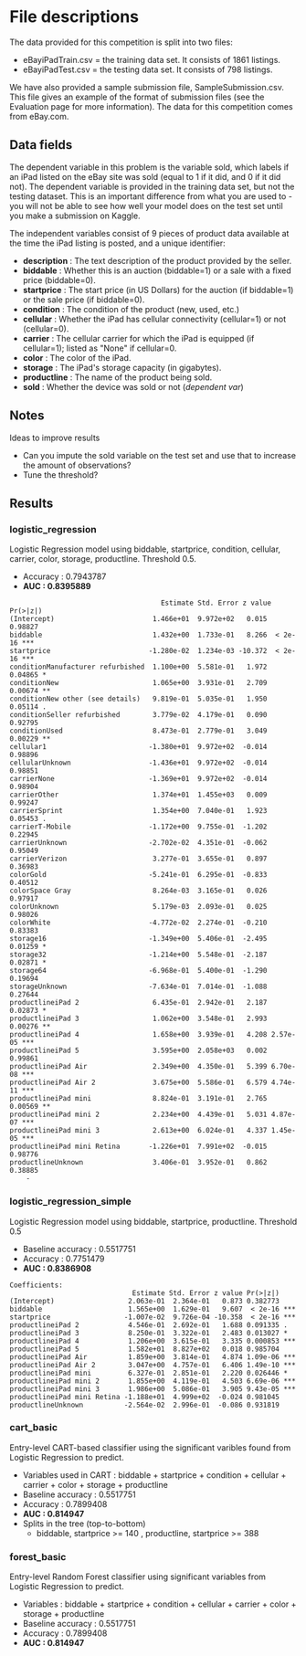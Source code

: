 # File descriptions

The data provided for this competition is split into two files:

- eBayiPadTrain.csv = the training data set. It consists of 1861 listings.
- eBayiPadTest.csv = the testing data set. It consists of 798 listings. 

We have also provided a sample submission file, SampleSubmission.csv. This file gives an example of the format of submission files (see the Evaluation page for more information). The data for this competition comes from eBay.com.

## Data fields

The dependent variable in this problem is the variable sold, which labels if an iPad listed on the eBay site was sold (equal to 1 if it did, and 0 if it did not). The dependent variable is provided in the training data set, but not the testing dataset. This is an important difference from what you are used to - you will not be able to see how well your model does on the test set until you make a submission on Kaggle.

The independent variables consist of 9 pieces of product data available at the time the iPad listing is posted, and a unique identifier:

- **description** : The text description of the product provided by the seller.
- **biddable** : Whether this is an auction (biddable=1) or a sale with a fixed price (biddable=0).
- **startprice** : The start price (in US Dollars) for the auction (if biddable=1) or the sale price (if biddable=0).
- **condition** : The condition of the product (new, used, etc.)
- **cellular** : Whether the iPad has cellular connectivity (cellular=1) or not (cellular=0).
- **carrier** : The cellular carrier for which the iPad is equipped (if cellular=1); listed as "None" if cellular=0.
- **color** : The color of the iPad.
- **storage** : The iPad's storage capacity (in gigabytes).
- **productline** : The name of the product being sold.
- **sold** : Whether the device was sold or not (*dependent var*)

## Notes
Ideas to improve results

- Can you impute the sold variable on the test set and use that to increase the amount of observations?
- Tune the threshold?


## Results

### logistic_regression

Logistic Regression model using biddable, startprice, condition, cellular, carrier, color, storage, productline. Threshold 0.5.

- Accuracy : 0.7943787
- **AUC : 0.8395889**

~~~
	                                 Estimate Std. Error z value Pr(>|z|)    
(Intercept)                        1.466e+01  9.972e+02   0.015  0.98827    
biddable                           1.432e+00  1.733e-01   8.266  < 2e-16 ***
startprice                        -1.280e-02  1.234e-03 -10.372  < 2e-16 ***
conditionManufacturer refurbished  1.100e+00  5.581e-01   1.972  0.04865 *  
conditionNew                       1.065e+00  3.931e-01   2.709  0.00674 ** 
conditionNew other (see details)   9.819e-01  5.035e-01   1.950  0.05114 .  
conditionSeller refurbished        3.779e-02  4.179e-01   0.090  0.92795    
conditionUsed                      8.473e-01  2.779e-01   3.049  0.00229 ** 
cellular1                         -1.380e+01  9.972e+02  -0.014  0.98896    
cellularUnknown                   -1.436e+01  9.972e+02  -0.014  0.98851    
carrierNone                       -1.369e+01  9.972e+02  -0.014  0.98904    
carrierOther                       1.374e+01  1.455e+03   0.009  0.99247    
carrierSprint                      1.354e+00  7.040e-01   1.923  0.05453 .  
carrierT-Mobile                   -1.172e+00  9.755e-01  -1.202  0.22945    
carrierUnknown                    -2.702e-02  4.351e-01  -0.062  0.95049    
carrierVerizon                     3.277e-01  3.655e-01   0.897  0.36983    
colorGold                         -5.241e-01  6.295e-01  -0.833  0.40512    
colorSpace Gray                    8.264e-03  3.165e-01   0.026  0.97917    
colorUnknown                       5.179e-03  2.093e-01   0.025  0.98026    
colorWhite                        -4.772e-02  2.274e-01  -0.210  0.83383    
storage16                         -1.349e+00  5.406e-01  -2.495  0.01259 *  
storage32                         -1.214e+00  5.548e-01  -2.187  0.02871 *  
storage64                         -6.968e-01  5.400e-01  -1.290  0.19694    
storageUnknown                    -7.634e-01  7.014e-01  -1.088  0.27644    
productlineiPad 2                  6.435e-01  2.942e-01   2.187  0.02873 *  
productlineiPad 3                  1.062e+00  3.548e-01   2.993  0.00276 ** 
productlineiPad 4                  1.658e+00  3.939e-01   4.208 2.57e-05 ***
productlineiPad 5                  3.595e+00  2.058e+03   0.002  0.99861    
productlineiPad Air                2.349e+00  4.350e-01   5.399 6.70e-08 ***
productlineiPad Air 2              3.675e+00  5.586e-01   6.579 4.74e-11 ***
productlineiPad mini               8.824e-01  3.191e-01   2.765  0.00569 ** 
productlineiPad mini 2             2.234e+00  4.439e-01   5.031 4.87e-07 ***
productlineiPad mini 3             2.613e+00  6.024e-01   4.337 1.45e-05 ***
productlineiPad mini Retina       -1.226e+01  7.991e+02  -0.015  0.98776    
productlineUnknown                 3.406e-01  3.952e-01   0.862  0.38885    
	- 
~~~


### logistic\_regression_simple

Logistic Regression model using biddable, startprice, productline. Threshold 0.5

- Baseline accuracy : 0.5517751
- Accuracy : 0.7751479
- **AUC : 0.8386908**

~~~
Coefficients:
                              Estimate Std. Error z value Pr(>|z|)    
(Intercept)                  2.063e-01  2.364e-01   0.873 0.382773    
biddable                     1.565e+00  1.629e-01   9.607  < 2e-16 ***
startprice                  -1.007e-02  9.726e-04 -10.358  < 2e-16 ***
productlineiPad 2            4.546e-01  2.692e-01   1.688 0.091335 .  
productlineiPad 3            8.250e-01  3.322e-01   2.483 0.013027 *  
productlineiPad 4            1.206e+00  3.615e-01   3.335 0.000853 ***
productlineiPad 5            1.582e+01  8.827e+02   0.018 0.985704    
productlineiPad Air          1.859e+00  3.814e-01   4.874 1.09e-06 ***
productlineiPad Air 2        3.047e+00  4.757e-01   6.406 1.49e-10 ***
productlineiPad mini         6.327e-01  2.851e-01   2.220 0.026446 *  
productlineiPad mini 2       1.855e+00  4.119e-01   4.503 6.69e-06 ***
productlineiPad mini 3       1.986e+00  5.086e-01   3.905 9.43e-05 ***
productlineiPad mini Retina -1.188e+01  4.999e+02  -0.024 0.981045    
productlineUnknown          -2.564e-02  2.996e-01  -0.086 0.931819    
~~~

### cart_basic
Entry-level CART-based classifier using the significant varibles found from Logistic Regression to predict.

- Variables used in CART : biddable + startprice + condition + cellular + carrier + color + storage + productline
- Baseline accuracy : 0.5517751
- Accuracy : 0.7899408
- **AUC : 0.814947**
- Splits in the tree (top-to-bottom)
	- biddable, startprice >= 140 , productline, startprice >= 388

### forest_basic
Entry-level Random Forest classifier using significant variables from Logistic Regression to predict.

- Variables : biddable + startprice + condition + cellular + carrier + color + storage + productline
- Baseline accuracy : 0.5517751
- Accuracy : 0.7899408
- **AUC : 0.814947**




